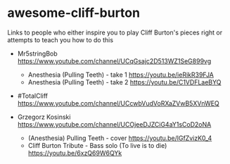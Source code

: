# awesome-cliff-burton
Links to people who either inspire you to play Cliff Burton's pieces right or attempts to teach you how to do this

- Mr5stringBob https://www.youtube.com/channel/UCqGsajc2D513WZ1SeG899vg
  - Anesthesia (Pulling Teeth) - take 1 https://youtu.be/ieRikR39FJA
  - Anesthesia (Pulling Teeth) - take 2 https://youtu.be/C1VDFLaeBYQ

- #TotalCliff https://www.youtube.com/channel/UCcwbVudVoRXaZVwB5XVnWEQ

- Grzegorz Kosinski https://www.youtube.com/channel/UCOjeeDJZCiG4aY1sCoD2oNA
  - (Anesthesia) Pulling Teeth - cover https://youtu.be/lGfZvizK0_4
  - Cliff Burton Tribute - Bass solo (To live is to die) https://youtu.be/6xzQ69W6QYk
